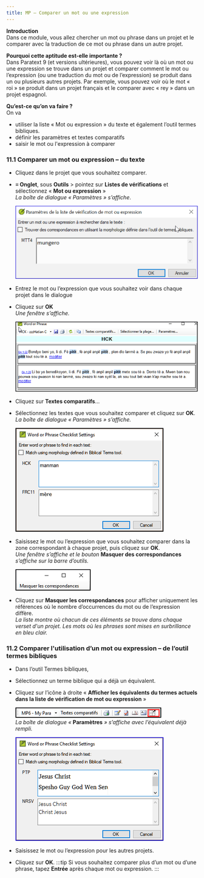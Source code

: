 ```yaml
---
title: MP – Comparer un mot ou une expression
---
```

**Introduction**  
Dans ce module, vous allez chercher un mot ou phrase dans un projet et le comparer avec la traduction de ce mot ou phrase dans un autre projet.

**​Pourquoi cette aptitude est-elle importante ?**  
Dans Paratext 9 (et versions ultérieures), vous pouvez voir là où un mot ou une expression se trouve dans un projet et comparer comment le mot ou l’expression (ou une traduction du mot ou de l’expression) se produit dans un ou plusieurs autres projets. Par exemple, vous pouvez voir où le mot « roi » se produit dans un projet français et le comparer avec « rey » dans un projet espagnol.

**​Qu’est-ce qu’on va faire ?**  
On va  
-  utiliser la liste « Mot ou expression » du texte et également l’outil termes bibliques.
-  définir les paramètres et textes comparatifs
-  saisir le mot ou l'expression à comparer

### 11.1 Comparer un mot ou expression – du texte

-  Cliquez dans le projet que vous souhaitez comparer.
-  **≡ Onglet**, sous **Outils** \> pointez sur **Listes de vérifications** et sélectionnez « **Mot ou expression** »  
    *La boîte de dialogue « Paramètres » s’affiche*.

    ![](../media/3fb03892cc41e4564da07d1e39e1ffce.png)

-  Entrez le mot ou l’expression que vous souhaitez voir dans chaque projet dans le dialogue
-  Cliquez sur **OK**  
    *Une fenêtre s’affiche.*

    ![](../media/0f0b2496d26a3d67d03adfb7450b6119.png)

-  Cliquez sur **Textes comparatifs**...
-  Sélectionnez les textes que vous souhaitez comparer et cliquez sur **OK**.  
    *La boîte de dialogue « Paramètres » s’affiche.*

    ![](../media/a08fdc3ff01202588a59aad869fb8205.png)

-  Saisissez le mot ou l’expression que vous souhaitez comparer dans la zone correspondant à chaque projet, puis cliquez sur **OK**.  
    *Une fenêtre s’affiche et le bouton* **Masquer des correspondances** *s’affiche sur la barre d’outils.*

    ![](../media/3f6b972b79a76a1cb8ba7556b4e5ce6c.png)

-  Cliquez sur **Masquer les correspondances** pour afficher uniquement les références où le nombre d’occurrences du mot ou de l’expression diffère.  
    *La liste montre où chacun de ces éléments se trouve dans chaque verset d'un projet. Les mots où les phrases sont mises en surbrillance en bleu clair.*

### 11.2 Comparer l'utilisation d’un mot ou expression – de l’outil termes bibliques

-  Dans l’outil Termes bibliques,
-  Sélectionnez un terme biblique qui a déjà un équivalent.
-  Cliquez sur l’icône à droite « **Afficher les équivalents du termes actuels dans la liste de vérification de mot ou expression** »

    ![](../media/67ef7214ef1efee6297c23007d09c66e.png)  
    *La boîte de dialogue «* **Paramètres** *» s’affiche avec l’équivalent déjà rempli.*

    ![](../media/c58bb284eef0184480a195c3783310cb.png)
-  Saisissez le mot ou l’expression pour les autres projets.
-  Cliquez sur **OK**.
:::tip
Si vous souhaitez comparer plus d’un mot ou d’une phrase, tapez **Entrée** après chaque mot ou expression.
:::
